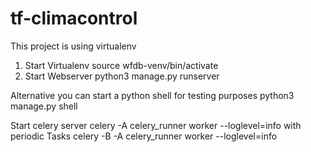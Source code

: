 # tf-climacontrol
This project is using virtualenv
1. Start Virtualenv
	source wfdb-venv/bin/activate
2. Start Webserver
	python3 manage.py runserver

Alternative you can start a python shell for testing purposes
	python3 manage.py shell

Start celery server
	celery -A celery_runner worker --loglevel=info
with periodic Tasks
	celery -B -A celery_runner worker --loglevel=info
